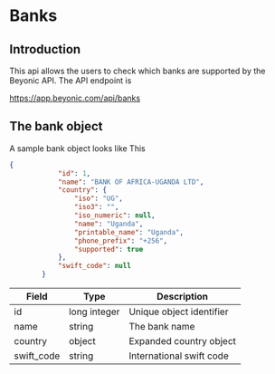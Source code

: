 # Banks

## Introduction

This api allows the users to check which banks are supported by the Beyonic API.
The API endpoint is <aside class="notice">https://app.beyonic.com/api/banks</aside>

## The bank object
A sample bank object looks like This

```json
{
            "id": 1,
            "name": "BANK OF AFRICA-UGANDA LTD",
            "country": {
                "iso": "UG",
                "iso3": "",
                "iso_numeric": null,
                "name": "Uganda",
                "printable_name": "Uganda",
                "phone_prefix": "+256",
                "supported": true
            },
            "swift_code": null
        }
```

Field | Type | Description
----- | -----| ----
id | long integer | Unique object identifier
name | string | The bank name
country | object | Expanded country object
swift_code | string | International swift code 
